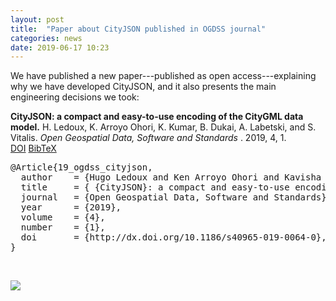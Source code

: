 ```yaml
---
layout: post
title:  "Paper about CityJSON published in OGDSS journal"
categories: news
date: 2019-06-17 10:23
---
```


We have published a new paper---published as open access---explaining why we have developed CityJSON, and it also presents the main engineering decisions we took:

<div class="filteredelement"><strong> CityJSON: a compact and easy-to-use encoding of the CityGML data model.</strong> H. Ledoux, K. Arroyo Ohori, K. Kumar, B. Dukai, A. Labetski, and S. Vitalis.<em> Open Geospatial Data, Software and Standards </em>. 2019, 4, 1. <br/><a href="https://doi.org/10.1186/s40965-019-0064-0"><i class="fas fa-external-link-alt"></i> DOI</a> <a href="#myref" data-toggle="collapse"><i class="fas fa-caret-square-down"></i> BibTeX</a> <div id="myref" class="collapse" tabindex="-1"><pre class="bibtex">@Article{19_ogdss_cityjson,
  author    = {Hugo Ledoux and Ken Arroyo Ohori and Kavisha Kumar and Bal{\'{a}}zs Dukai and Anna Labetski and Stelios Vitalis},
  title     = { {CityJSON}: a compact and easy-to-use encoding of the {CityGML} data model},
  journal   = {Open Geospatial Data, Software and Standards},
  year      = {2019},
  volume    = {4},
  number    = {1},
  doi       = {http://dx.doi.org/10.1186/s40965-019-0064-0},
}</pre></div></div>


<br>


<a href="http://dx.doi.org/10.1186/s40965-019-0064-0"><img src="{{ site.baseurl }}/img/2019/cityjson-paper.png"/></a><br/>
